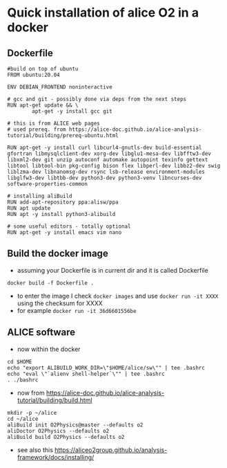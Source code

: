 # Quick installation of alice O2 in a docker

## Dockerfile

```
#build on top of ubuntu
FROM ubuntu:20.04

ENV DEBIAN_FRONTEND noninteractive

# gcc and git - possibly done via deps from the next steps
RUN apt-get update && \
        apt-get -y install gcc git

# this is from ALICE web pages 
# used prereq. from https://alice-doc.github.io/alice-analysis-tutorial/building/prereq-ubuntu.html 

RUN apt-get -y install curl libcurl4-gnutls-dev build-essential gfortran libmysqlclient-dev xorg-dev libglu1-mesa-dev libfftw3-dev libxml2-dev git unzip autoconf automake autopoint texinfo gettext libtool libtool-bin pkg-config bison flex libperl-dev libbz2-dev swig liblzma-dev libnanomsg-dev rsync lsb-release environment-modules libglfw3-dev libtbb-dev python3-dev python3-venv libncurses-dev software-properties-common

# installing aliBuild
RUN add-apt-repository ppa:alisw/ppa
RUN apt update
RUN apt -y install python3-alibuild

# some useful editors - totally optional
RUN apt-get -y install emacs vim nano
```

## Build the docker image

- assuming your Dockerfile is in current dir and it is called Dockerfile

```
docker build -f Dockerfile .
```

- to enter the image I check `docker images` and use `docker run -it XXXX` using the checksum for XXXX
- for example `docker run -it 36d6601556be`

## ALICE software

- now within the docker

```
cd $HOME
echo "export ALIBUILD_WORK_DIR=\"$HOME/alice/sw\"" | tee .bashrc
echo "eval \"`alienv shell-helper`\"" | tee .bashrc
. ./bashrc
```

- now from https://alice-doc.github.io/alice-analysis-tutorial/building/build.html 

```
mkdir -p ~/alice
cd ~/alice
aliBuild init O2Physics@master --defaults o2
aliDoctor O2Physics --defaults o2
aliBuild build O2Physics --defaults o2
```

- see also this https://aliceo2group.github.io/analysis-framework/docs/installing/ 
